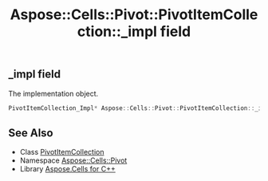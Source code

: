 ﻿---
title: Aspose::Cells::Pivot::PivotItemCollection::_impl field
linktitle: _impl
second_title: Aspose.Cells for C++ API Reference
description: 'Aspose::Cells::Pivot::PivotItemCollection::_impl field. The implementation object in C++.'
type: docs
weight: 1000
url: /cpp/aspose.cells.pivot/pivotitemcollection/_impl/
---
## _impl field


The implementation object.

```cpp
PivotItemCollection_Impl* Aspose::Cells::Pivot::PivotItemCollection::_impl
```

## See Also

* Class [PivotItemCollection](../)
* Namespace [Aspose::Cells::Pivot](../../)
* Library [Aspose.Cells for C++](../../../)
